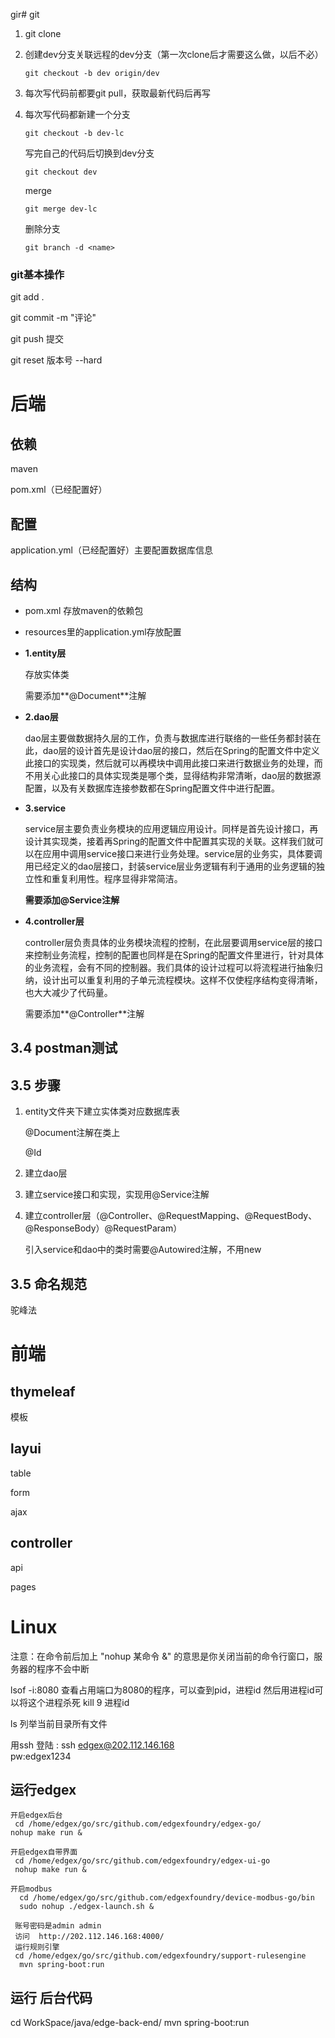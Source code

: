 gir# git

1. git clone

2. 创建dev分支关联远程的dev分支（第一次clone后才需要这么做，以后不必）

   ```shell
   git checkout -b dev origin/dev
   ```

3. 每次写代码前都要git pull，获取最新代码后再写

4. 每次写代码都新建一个分支

   ```shell
   git checkout -b dev-lc
   ```

   写完自己的代码后切换到dev分支

   ```shell
   git checkout dev  
   ```

   merge

   ```shell
   git merge dev-lc
   ```

   删除分支

   ```shell
   git branch -d <name>
   ```

### git基本操作

git add .

git commit  -m "评论"

git push 提交

git reset 版本号 --hard



# 后端

## 依赖

maven

pom.xml（已经配置好）

## 配置

application.yml（已经配置好）主要配置数据库信息

## 结构

- pom.xml 存放maven的依赖包

- resources里的application.yml存放配置

- **1.entity层** 

  存放实体类

  需要添加**@Document**注解

- **2.dao层**

  dao层主要做数据持久层的工作，负责与数据库进行联络的一些任务都封装在此，dao层的设计首先是设计dao层的接口，然后在Spring的配置文件中定义此接口的实现类，然后就可以再模块中调用此接口来进行数据业务的处理，而不用关心此接口的具体实现类是哪个类，显得结构非常清晰，dao层的数据源配置，以及有关数据库连接参数都在Spring配置文件中进行配置。

- **3.service**

  service层主要负责业务模块的应用逻辑应用设计。同样是首先设计接口，再设计其实现类，接着再Spring的配置文件中配置其实现的关联。这样我们就可以在应用中调用service接口来进行业务处理。service层的业务实，具体要调用已经定义的dao层接口，封装service层业务逻辑有利于通用的业务逻辑的独立性和重复利用性。程序显得非常简洁。

  **需要添加@Service注解**

- **4.controller层**

  controller层负责具体的业务模块流程的控制，在此层要调用service层的接口来控制业务流程，控制的配置也同样是在Spring的配置文件里进行，针对具体的业务流程，会有不同的控制器。我们具体的设计过程可以将流程进行抽象归纳，设计出可以重复利用的子单元流程模块。这样不仅使程序结构变得清晰，也大大减少了代码量。

  需要添加**@Controller**注解

## 3.4 postman测试

## 3.5 步骤

1. entity文件夹下建立实体类对应数据库表

   @Document注解在类上

   @Id 

2. 建立dao层

3. 建立service接口和实现，实现用@Service注解

4. 建立controller层（@Controller、@RequestMapping、@RequestBody、@ResponseBody）@RequestParam）

   引入service和dao中的类时需要@Autowired注解，不用new

## 3.5 命名规范 

驼峰法

# 前端

## thymeleaf

模板

## layui

table

form

ajax

## controller

api

pages

# Linux
注意：在命令前后加上  "nohup 某命令 &"  的意思是你关闭当前的命令行窗口，服务器的程序不会中断

lsof -i:8080    查看占用端口为8080的程序，可以查到pid，进程id
然后用进程id可以将这个进程杀死    kill 9 进程id

ls 列举当前目录所有文件

用ssh 登陆  :
    ssh edgex@202.112.146.168   
    pw:edgex1234
 ## 运行edgex
    开启edgex后台
     cd /home/edgex/go/src/github.com/edgexfoundry/edgex-go/
    nohup make run &

    开启edgex自带界面
     cd /home/edgex/go/src/github.com/edgexfoundry/edgex-ui-go
     nohup make run &

    开启modbus
      cd /home/edgex/go/src/github.com/edgexfoundry/device-modbus-go/bin
      sudo nohup ./edgex-launch.sh &

     账号密码是admin admin
     访问  http://202.112.146.168:4000/
     运行规则引擎
     cd /home/edgex/go/src/github.com/edgexfoundry/support-rulesengine
      mvn spring-boot:run
 ## 运行 后台代码
 cd WorkSpace/java/edge-back-end/
 mvn spring-boot:run
 
 
    

